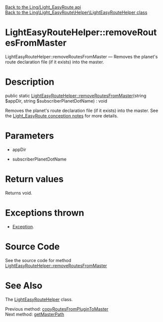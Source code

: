 [Back to the Ling/Light_EasyRoute api](https://github.com/lingtalfi/Light_EasyRoute/blob/master/doc/api/Ling/Light_EasyRoute.md)<br>
[Back to the Ling\Light_EasyRoute\Helper\LightEasyRouteHelper class](https://github.com/lingtalfi/Light_EasyRoute/blob/master/doc/api/Ling/Light_EasyRoute/Helper/LightEasyRouteHelper.md)


LightEasyRouteHelper::removeRoutesFromMaster
================



LightEasyRouteHelper::removeRoutesFromMaster — Removes the planet's route declaration file (if it exists) into the master.




Description
================


public static [LightEasyRouteHelper::removeRoutesFromMaster](https://github.com/lingtalfi/Light_EasyRoute/blob/master/doc/api/Ling/Light_EasyRoute/Helper/LightEasyRouteHelper/removeRoutesFromMaster.md)(string $appDir, string $subscriberPlanetDotName) : void




Removes the planet's route declaration file (if it exists) into the master.
See the [Light_EasyRoute conception notes](https://github.com/lingtalfi/Light_EasyRoute/blob/master/doc/pages/conception-notes.md) for more details.




Parameters
================


- appDir

    

- subscriberPlanetDotName

    


Return values
================

Returns void.


Exceptions thrown
================

- [Exception](http://php.net/manual/en/class.exception.php).&nbsp;







Source Code
===========
See the source code for method [LightEasyRouteHelper::removeRoutesFromMaster](https://github.com/lingtalfi/Light_EasyRoute/blob/master/Helper/LightEasyRouteHelper.php#L94-L104)


See Also
================

The [LightEasyRouteHelper](https://github.com/lingtalfi/Light_EasyRoute/blob/master/doc/api/Ling/Light_EasyRoute/Helper/LightEasyRouteHelper.md) class.

Previous method: [copyRoutesFromPluginToMaster](https://github.com/lingtalfi/Light_EasyRoute/blob/master/doc/api/Ling/Light_EasyRoute/Helper/LightEasyRouteHelper/copyRoutesFromPluginToMaster.md)<br>Next method: [getMasterPath](https://github.com/lingtalfi/Light_EasyRoute/blob/master/doc/api/Ling/Light_EasyRoute/Helper/LightEasyRouteHelper/getMasterPath.md)<br>

